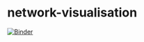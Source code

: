 # network-visualisation

[![Binder](https://mybinder.org/badge_logo.svg)](https://mybinder.org/v2/gh/MOBILISE-people/network-visualisation/HEAD?labpath=ipysigma-demo.ipynb)
